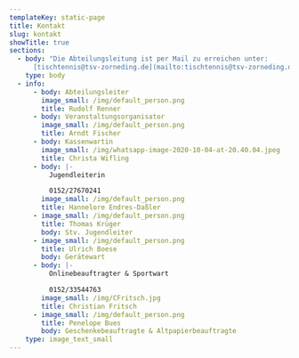 ```yaml
---
templateKey: static-page
title: Kontakt
slug: kontakt
showTitle: true
sections:
  - body: "Die Abteilungsleitung ist per Mail zu erreichen unter:
      [tischtennis@tsv-zorneding.de](mailto:tischtennis@tsv-zorneding.de)"
    type: body
  - info:
      - body: Abteilungsleiter
        image_small: /img/default_person.png
        title: Rudolf Renner
      - body: Veranstaltungsorganisator
        image_small: /img/default_person.png
        title: Arndt Fischer
      - body: Kassenwartin
        image_small: /img/whatsapp-image-2020-10-04-at-20.40.04.jpeg
        title: Christa Wifling
      - body: |-
          Jugendleiterin

          0152/27670241
        image_small: /img/default_person.png
        title: Hannelore Endres-Daßler
      - image_small: /img/default_person.png
        title: Thomas Krüger
        body: Stv. Jugendleiter
      - image_small: /img/default_person.png
        title: Ulrich Boese
        body: Gerätewart
      - body: |-
          Onlinebeauftragter & Sportwart

          0152/33544763
        image_small: /img/CFritsch.jpg
        title: Christian Fritsch
      - image_small: /img/default_person.png
        title: Penelope Bues
        body: Geschenkebeauftragte & Altpapierbeauftragte
    type: image_text_small
---
```

